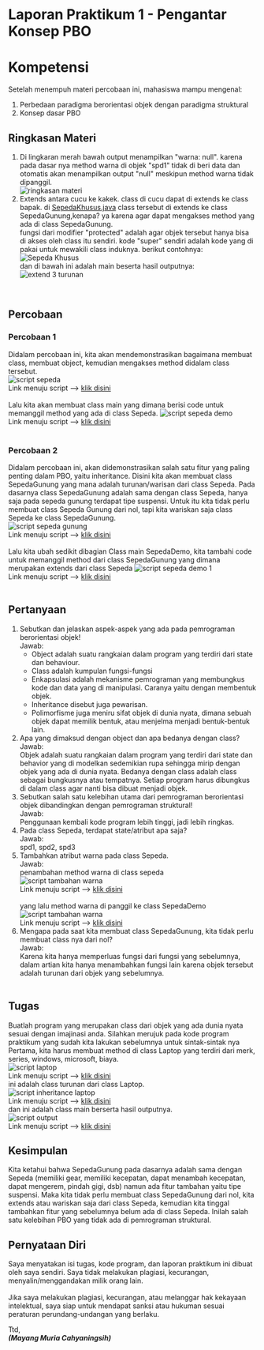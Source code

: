 # Laporan Praktikum 1 - Pengantar Konsep PBO<br>
# Kompetensi <br>
Setelah menempuh materi percobaan ini, mahasiswa mampu mengenal:<br>
1. Perbedaan paradigma berorientasi objek dengan paradigma struktural<br>
2. Konsep dasar PBO<br>

## Ringkasan Materi<br>
1. Di lingkaran merah bawah output menampilkan "warna: null". karena pada dasar nya method warna di objek "spd1" tidak di beri data dan otomatis akan menampilkan output "null" meskipun method warna tidak dipanggil.<br>
![ringkasan materi](https://github.com/mayyngm/Laporan-Prak.PBO/blob/master/docs/1_Pengantar_Konsep_PBO/img/img/materi.PNG) 
2. Extends antara cucu ke kakek. class di cucu dapat di extends ke class bapak. di [SepedaKhusus.java](https://github.com/mayyngm/Laporan-Prak.PBO/blob/master/src/1_Pengantar_Konsep_PBO/SepedaKhusus1841720003Mayang.java) class tersebut di extends ke class SepedaGunung,kenapa? ya karena agar dapat mengakses method yang ada di class SepedaGunung. 
<br>fungsi dari modifier "protected" adalah agar objek tersebut hanya bisa di akses oleh class itu sendiri. kode "super" sendiri adalah kode yang di pakai untuk mewakili class induknya.
berikut contohnya:<br>
![Sepeda Khusus](https://github.com/mayyngm/Laporan-Prak.PBO/blob/master/docs/1_Pengantar_Konsep_PBO/img/img/SepedaKhusus.PNG)<br>
dan di bawah ini adalah main beserta hasil outputnya:
![extend 3 turunan](https://github.com/mayyngm/Laporan-Prak.PBO/blob/master/docs/1_Pengantar_Konsep_PBO/img/img/extends3.PNG)
<br>

## <b>Percobaan</b><br>
### Percobaan 1
Didalam percobaan ini, kita akan mendemonstrasikan bagaimana membuat class, membuat object, kemudian mengakses method didalam class tersebut.<br>
![script sepeda](https://github.com/mayyngm/Laporan-Prak.PBO/blob/master/docs/1_Pengantar_Konsep_PBO/img/img/Sepeda.PNG)<br>
Link menuju script --> [klik disini](https://github.com/mayyngm/Laporan-Prak.PBO/blob/master/src/1_Pengantar_Konsep_PBO/Sepeda1841720003Mayang.java)<br><br>
Lalu kita akan membuat class main yang dimana berisi code untuk memanggil method yang ada di class Sepeda.
![script sepeda demo](https://github.com/mayyngm/Laporan-Prak.PBO/blob/master/docs/1_Pengantar_Konsep_PBO/img/img/SepedaDemo1.PNG)<br>
Link menuju script --> [klik disini](https://github.com/mayyngm/Laporan-Prak.PBO/blob/master/src/1_Pengantar_Konsep_PBO/SepedaDemo1841720003Mayang.java)
<br><br>

### Percobaan 2<br>
Didalam percobaan ini, akan didemonstrasikan salah satu fitur yang paling penting dalam PBO, yaitu inheritance. Disini kita akan membuat class SepedaGunung yang mana adalah turunan/warisan dari class Sepeda. Pada dasarnya class SepedaGunung adalah sama dengan class Sepeda, hanya saja pada sepeda gunung terdapat tipe suspensi. Untuk itu kita tidak perlu membuat class Sepeda Gunung dari nol, tapi kita wariskan saja class Sepeda ke class SepedaGunung.<br>
![script sepeda gunung](https://github.com/mayyngm/Laporan-Prak.PBO/blob/master/docs/1_Pengantar_Konsep_PBO/img/img/SepedaGunung.PNG)<br>
Link menuju script --> [klik disini](https://github.com/mayyngm/Laporan-Prak.PBO/blob/master/src/1_Pengantar_Konsep_PBO/SepedaGunung1841720003Mayang.java)<br><br>
Lalu kita ubah sedikit dibagian Class main SepedaDemo, kita tambahi code untuk memanggil method dari class SepedaGunung yang dimana merupakan extends dari class Sepeda
![script sepeda demo 1](https://github.com/mayyngm/Laporan-Prak.PBO/blob/master/docs/1_Pengantar_Konsep_PBO/img/img/SepedaDemo2.PNG)<br>
Link menuju script --> [klik disini](https://github.com/mayyngm/Laporan-Prak.PBO/blob/master/src/1_Pengantar_Konsep_PBO/SepedaDemo1841720003Mayang.java)
<br><br>

## <b>Pertanyaan</b>
1.  Sebutkan dan jelaskan aspek-aspek yang ada pada pemrograman berorientasi objek!<br>
    Jawab:<br>
    - Object adalah suatu rangkaian dalam program yang terdiri dari state dan behaviour.<br>
    - Class adalah kumpulan fungsi-fungsi<br>
    - Enkapsulasi adalah mekanisme pemrograman yang membungkus kode dan data yang di manipulasi. Caranya yaitu dengan membentuk objek.<br>
    - Inheritance disebut juga pewarisan.<br>
    - Polimorfisme juga meniru sifat objek di dunia nyata, dimana sebuah objek dapat memilik bentuk, atau menjelma menjadi bentuk-bentuk lain.<br>
2.	Apa yang dimaksud dengan object dan apa bedanya dengan class?<br>
    Jawab:<br>
    Objek adalah suatu rangkaian dalam program yang terdiri dari state dan behavior yang di modelkan sedemikian rupa sehingga mirip dengan objek yang ada di dunia nyata. Bedanya dengan class adalah class sebagai bungkusnya atau tempatnya. Setiap program harus dibungkus di dalam class agar nanti bisa dibuat menjadi objek. <br>
3.	Sebutkan salah satu kelebihan utama dari pemrograman berorientasi objek dibandingkan dengan pemrograman struktural!<br>
    Jawab:<br>
    Penggunaan kembali kode program lebih tinggi, jadi lebih ringkas.<br>
4.	Pada class Sepeda, terdapat state/atribut apa saja?<br>
    Jawab:<br>
    spd1, spd2, spd3<br>
5.	Tambahkan atribut warna pada class Sepeda.<br>
    Jawab:<br>
    penambahan method warna di class sepeda<br>
    ![script tambahan warna](https://github.com/mayyngm/Laporan-Prak.PBO/blob/master/docs/1_Pengantar_Konsep_PBO/img/img/Warna.PNG)<br>
    Link menuju script --> [klik disini](https://github.com/mayyngm/Laporan-Prak.PBO/blob/master/src/1_Pengantar_Konsep_PBO/SepedaGunung1841720003Mayang.java)<br><br>
    yang lalu method warna di panggil ke class SepedaDemo<br>
    ![script tambahan warna ](https://github.com/mayyngm/Laporan-Prak.PBO/blob/master/docs/1_Pengantar_Konsep_PBO/img/img/Warna2.PNG)<br>
    Link menuju script --> [klik disini](https://github.com/mayyngm/Laporan-Prak.PBO/blob/master/src/1_Pengantar_Konsep_PBO/SepedaDemo1841720003Mayang.java)<br>
6.	Mengapa pada saat kita membuat class SepedaGunung, kita tidak perlu membuat class nya dari nol?<br>
    Jawab:<br>
    Karena kita hanya memperluas fungsi dari fungsi yang sebelumnya, dalam artian kita hanya menambahkan fungsi lain karena objek tersebut adalah turunan dari objek yang sebelumnya.<br><br>

## <b>Tugas</b>
Buatlah program yang merupakan class dari objek yang ada dunia nyata sesuai dengan imajinasi anda. Silahkan merujuk pada kode program praktikum yang sudah kita lakukan sebelumnya untuk sintak-sintak nya<br>
Pertama, kita harus membuat method di class Laptop yang terdiri dari merk, series, windows, microsoft, biaya.<br>
![script laptop](https://github.com/mayyngm/Laporan-Prak.PBO/blob/master/docs/1_Pengantar_Konsep_PBO/img/img/Laptop.PNG)<br>
Link menuju script --> [klik disini](https://github.com/mayyngm/Laporan-Prak.PBO/blob/master/src/1_Pengantar_Konsep_PBO/Laptop1841720003Mayang.java)<br>
ini adalah class turunan dari class Laptop.<br>
![script inheritance laptop](https://github.com/mayyngm/Laporan-Prak.PBO/blob/master/docs/1_Pengantar_Konsep_PBO/img/img/LaptopColor.PNG)<br>
Link menuju script --> [klik disini](https://github.com/mayyngm/Laporan-Prak.PBO/blob/master/src/1_Pengantar_Konsep_PBO/LaptopColor1841720003Mayang.java)<br>
dan ini adalah class main berserta hasil outputnya.<br>
![script output](https://github.com/mayyngm/Laporan-Prak.PBO/blob/master/docs/1_Pengantar_Konsep_PBO/img/img/LaptopAhoyy.PNG)<br>
Link menuju script --> [klik disini](https://github.com/mayyngm/Laporan-Prak.PBO/blob/master/src/1_Pengantar_Konsep_PBO/LaptopAhoy1841720003Mayang.java)
<br>

## <b>Kesimpulan</b>
Kita ketahui bahwa SepedaGunung pada dasarnya adalah sama dengan Sepeda (memiliki gear, memiliki kecepatan, dapat menambah kecepatan, dapat mengerem, pindah gigi, dsb) namun ada fitur tambahan yaitu tipe suspensi. Maka kita tidak perlu membuat class SepedaGunung dari nol, kita extends atau wariskan saja dari class Sepeda, kemudian kita tinggal tambahkan fitur yang sebelumnya belum ada di class Sepeda. Inilah salah satu kelebihan PBO yang tidak ada di pemrograman struktural.<br>

## <b>Pernyataan Diri</b>
Saya menyatakan isi tugas, kode program, dan laporan praktikum ini dibuat oleh saya sendiri. Saya tidak melakukan plagiasi, kecurangan, menyalin/menggandakan milik orang lain.<br><br>
Jika saya melakukan plagiasi, kecurangan, atau melanggar hak kekayaan intelektual, saya siap untuk mendapat sanksi atau hukuman sesuai peraturan perundang-undangan yang berlaku.<br>

Ttd,<br>
***(Mayang Muria Cahyaningsih)***
